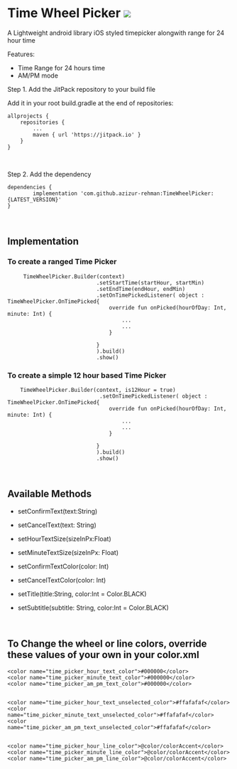 # Time Wheel Picker [![](https://jitpack.io/v/azizur-rehman/LinkedInAuth.svg)](https://jitpack.io/#azizur-rehman/LinkedInAuth)

A Lightweight android library iOS styled timepicker alongwith range for 24 hour time

Features:
  - Time Range for 24 hours time
  - AM/PM mode
 

Step 1. Add the JitPack repository to your build file

Add it in your root build.gradle at the end of repositories:

	allprojects {
		repositories {
			...
			maven { url 'https://jitpack.io' }
		}
	}
  
  
&nbsp;

  Step 2. Add the dependency

	dependencies {
	        implementation 'com.github.azizur-rehman:TimeWheelPicker:{LATEST_VERSION}'
	}
  
  
  &nbsp;
  &nbsp;
 ## Implementation
  
  ### To create a ranged Time Picker
  
         TimeWheelPicker.Builder(context)
                                .setStartTime(startHour, startMin)
                                .setEndTime(endHour, endMin)
                                .setOnTimePickedListener( object : TimeWheelPicker.OnTimePicked{
                                    override fun onPicked(hourOfDay: Int, minute: Int) {
                                        ...
                                        ...
                                    }

                                }
                                ).build()
                                .show()
            
### To create a simple 12 hour based Time Picker
        TimeWheelPicker.Builder(context, is12Hour = true)
                                 .setOnTimePickedListener( object : TimeWheelPicker.OnTimePicked{
                                    override fun onPicked(hourOfDay: Int, minute: Int) {
                                        ...
                                        ...
                                    }

                                }
                                ).build()
                                .show()
      
 
  &nbsp;
  &nbsp;
 ## Available Methods
 
* setConfirmText(text:String)
* setCancelText(text: String)
* setHourTextSize(sizeInPx:Float)
* setMinuteTextSize(sizeInPx: Float)
* setConfirmTextColor(color: Int)
* setCancelTextColor(color: Int)
* setTitle(title:String, color:Int = Color.BLACK)
* setSubtitle(subtitle: String, color:Int = Color.BLACK)

  &nbsp;
  &nbsp;
 ## To Change the wheel or line colors, override these values of your own in your color.xml
    <color name="time_picker_hour_text_color">#000000</color>
    <color name="time_picker_minute_text_color">#000000</color>
    <color name="time_picker_am_pm_text_color">#000000</color>


    <color name="time_picker_hour_text_unselected_color">#ffafafaf</color>
    <color name="time_picker_minute_text_unselected_color">#ffafafaf</color>
    <color name="time_picker_am_pm_text_unselected_color">#ffafafaf</color>


    <color name="time_picker_hour_line_color">@color/colorAccent</color>
    <color name="time_picker_minute_line_color">@color/colorAccent</color>
    <color name="time_picker_am_pm_line_color">@color/colorAccent</color>
  
